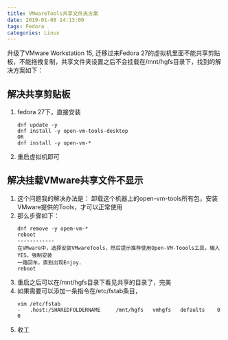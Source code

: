 ```yaml
---
title: VMwareTools共享文件夹方案
date: 2019-01-08 14:13:00
tags: Fedora
categories: Linux
---
```


升级了VMware Workstation 15, 迁移过来Fedora 27的虚拟机里面不能共享剪贴板，不能拖拽复制，共享文件夹设置之后不会挂载在/mnt/hgfs目录下，找到的解决方案如下：  

<!-- more-->

## 解决共享剪贴板

1. fedora 27下，直接安装 
    ``` 
    dnf update -y   
    dnf install -y open-vm-tools-desktop   
    OR  
    dnf install -y open-vm-*
    ```
1. 重启虚拟机即可


## 解决挂载VMware共享文件不显示
1. 这个问题我的解决办法是： 卸载这个机器上的open-vm-tools所有包，安装VMware提供的Tools，才可以正常使用  
1. 那么步骤如下：
    ```
    dnf remove -y opem-vm-*
    reboot  
    ------------
    在VMware中，选择安装VMwareTools，然后提示推荐使用Open-VM-Toools工具，输入YES，强制安装  
    一路回车，直到出现Enjoy.
    reboot
    ```
1. 重启之后可以在/mnt/hgfs目录下看见共享的目录了，完美  
1. 如果需要可以添加一条指令在/etc/fstab条目，
    ```
    vim /etc/fstab
    -   .host:/SHAREDFOLDERNAME     /mnt/hgfs   vmhgfs   defaults    0 0 
1. 收工




